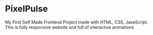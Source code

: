 # PixelPulse
My First Self Made Frontend Project made with HTML, CSS, JavaScript.
This is fully responsive website and full of interactive animations
